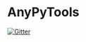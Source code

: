 # AnyPyTools

[![Gitter](https://badges.gitter.im/Join%20Chat.svg)](https://gitter.im/AnyBody-Research-Group/AnyPyTools?utm_source=badge&utm_medium=badge&utm_campaign=pr-badge&utm_content=badge)